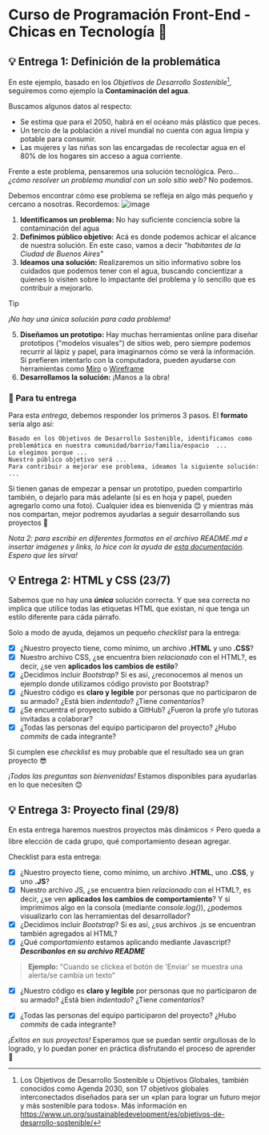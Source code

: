 # Curso de Programación Front-End - Chicas en Tecnología 🚀

## 💡 Entrega 1: Definición de la problemática
En este ejemplo, basado en los *Objetivos de Desarrollo Sostenible*[^1], seguiremos como ejemplo la **Contaminación del agua**.

Buscamos algunos datos al respecto:
   - Se estima que para el 2050, habrá en el océano más plástico que peces.
   - Un tercio de la población a nivel mundial no cuenta con agua limpia y potable para consumir.
   - Las mujeres y las niñas son las encargadas de recolectar agua en el 80% de los hogares sin acceso a agua corriente.

Frente a este problema, pensaremos una solución tecnológica. Pero... *¿cómo resolver un problema mundial con un solo sitio web?* No podemos.

Debemos encontrar cómo ese problema se refleja en algo más pequeño y cercano a nosotras. Recordemos: 
![image](https://github.com/curso-programacion-cet/proyecto-2024/assets/170821340/4ec64baa-d3cb-4803-a7eb-bbe2560404f8)

1) **Identificamos un problema:** No hay suficiente conciencia sobre la contaminación del agua
2) **Definimos público objetivo:** Acá es donde podemos achicar el alcance de nuestra solución. En este caso, vamos a decir *"habitantes de la Ciudad de Buenos Aires"*
3) **Ideamos una solución:** Realizaremos un sitio informativo sobre los cuidados que podemos tener con el agua, buscando concientizar a quienes lo visiten sobre lo impactante del problema y lo sencillo que es contribuir a mejorarlo.

> [!TIP]
> *¡No hay una única solución para cada problema!*
   
5) **Diseñamos un prototipo:** Hay muchas herramientas online para diseñar prototipos ("modelos visuales") de sitios web, pero siempre podemos recurrir al lápiz y papel, para imaginarnos cómo se verá la información. Si prefieren intentarlo con la computadora, pueden ayudarse con herramientas como [Miro](https://miro.com/es/wireframe/) o [Wireframe](https://wireframe.cc/CFyHF0)
6) **Desarrollamos la solución:** ¡Manos a la obra!


### 📄 Para tu entrega
Para esta *entrega*, debemos responder los primeros 3 pasos. El **formato** sería algo así:
```
Basado en los Objetivos de Desarrollo Sostenible, identificamos como problemática en nuestra comunidad/barrio/familia/espacio  ...
Lo elegimos porque ...
Nuestro público objetivo será ...
Para contribuir a mejorar ese problema, ideamos la siguiente solución: ...
```

Si tienen ganas de empezar a pensar un prototipo, pueden compartirlo también, o dejarlo para más adelante (si es en hoja y papel, pueden agregarlo como una foto). Cualquier idea es bienvenida 😊 y mientras más nos compartan, mejor podremos ayudarlas a seguir desarrollando sus proyectos 🙌

*Nota 2: para escribir en diferentes formatos en el archivo README.md e insertar imágenes y links, lo hice con la ayuda de [esta documentación](https://docs.github.com/es/get-started/writing-on-github/getting-started-with-writing-and-formatting-on-github/basic-writing-and-formatting-syntax). Espero que les sirva!*


## 💡 Entrega 2: HTML y CSS (23/7)
Sabemos que no hay una ***única*** solución correcta. Y que sea correcta no implica que utilice todas las etiquetas HTML que existan, ni que tenga un estilo diferente para cáda párrafo. 

Solo a modo de ayuda, dejamos un pequeño *checklist* para la entrega:
- [x] ¿Nuestro proyecto tiene, como mínimo, un archivo **.HTML** y uno **.CSS**?
- [x] Nuestro archivo CSS, ¿se encuentra bien *relacionado* con el HTML?, es decir, ¿se ven **aplicados los cambios de estilo**?
- [x] ¿Decidimos incluir *Bootstrap*? Si es así, ¿reconocemos al menos un ejemplo donde utilizamos código provisto por Bootstrap?
- [x] ¿Nuestro código es **claro y legible** por personas que no participaron de su armado? ¿Está bien *indentado*? ¿Tiene *comentarios*?
- [x] ¿Se encuentra el proyecto subido a GitHub? ¿Fueron la profe y/o tutoras invitadas a colaborar?
- [x] ¿Todas las personas del equipo participaron del proyecto? ¿Hubo *commits* de cada integrante?

Si cumplen ese *checklist* es muy probable que el resultado sea un gran proyecto 😎

*¡Todas las preguntas son bienvenidas!* Estamos disponibles para ayudarlas en lo que necesiten 😊

## 💡 Entrega 3: Proyecto final (29/8)
En esta entrega haremos nuestros proyectos más dinámicos ⚡ Pero queda a libre elección de cada grupo, qué comportamiento desean agregar.

Checklist para esta entrega:
- [x] ¿Nuestro proyecto tiene, como mínimo, un archivo **.HTML**, uno **.CSS**, y uno **.JS**?
- [x] Nuestro archivo JS, ¿se encuentra bien *relacionado* con el HTML?, es decir, ¿se ven **aplicados los cambios de comportamiento**? Y si imprimimos algo en la consola (mediante *console.log()*), ¿podemos visualizarlo con las herramientas del desarrollador?
- [x] ¿Decidimos incluir *Bootstrap*? Si es así, ¿sus archivos .js se encuentran también agregados al HTML?
- [x] ¿Qué *comportamiento* estamos aplicando mediante Javascript? ***Describanlos en su archivo README***
> **Ejemplo:**
>  "Cuando se clickea el botón de 'Enviar' se muestra una alerta/se cambia un texto"
- [x] ¿Nuestro código es **claro y legible** por personas que no participaron de su armado? ¿Está bien *indentado*? ¿Tiene *comentarios*?
- [x] ¿Todas las personas del equipo participaron del proyecto? ¿Hubo *commits* de cada integrante?


*¡Éxitos en sus proyectos!* Esperamos que se puedan sentir orgullosas de lo logrado, y lo puedan poner en práctica disfrutando el proceso de aprender 💜


[^1]: Los Objetivos de Desarrollo Sostenible u Objetivos Globales, también conocidos como Agenda 2030, son 17 objetivos globales interconectados diseñados para ser un «plan para lograr un futuro mejor y más sostenible para todos». Más información en https://www.un.org/sustainabledevelopment/es/objetivos-de-desarrollo-sostenible/
